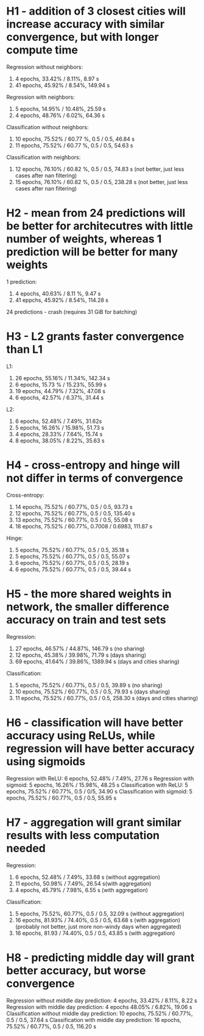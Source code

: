 # H1 - addition of 3 closest cities will increase accuracy with similar convergence, but with longer compute time

Regression without neighbors:
1. 4 epochs, 33.42% / 8.11%, 8.97 s
2. 41 epochs, 45.92% / 8.54%, 149.94 s

Regression with neighbors:
1. 5 epochs, 14.95% / 10.48%, 25.59 s
2. 4 epochs, 48.76% / 6.02%, 64.36 s

Classification without neighbors:
1. 10 epochs, 75.52% / 60.77 %, 0.5 / 0.5, 46.84 s
2. 11 epochs, 75.52% / 60.77 %, 0.5 / 0.5, 54.63 s

Classification with neighbors:
1. 12 epochs, 76.10% / 60.82 %, 0.5 / 0.5, 74.83 s (not better, just less cases after nan filtering)
2. 15 epochs, 76.10% / 60.82 %, 0.5 / 0.5, 238.28 s (not better, just less cases after nan filtering)


# H2 - mean from 24 predictions will be better for architecutres with little number of weights, whereas 1 prediction will be better for many weights

1 prediction:
1. 4 epochs, 40.63% / 8.11 %, 9.47 s
2. 41 eppchs, 45.92% / 8.54%, 114.28 s

24 predictions - crash (requires 31 GiB for batching)


# H3 - L2 grants faster convergence than L1

L1:
1. 26 epochs, 55.16% / 11.34%, 142.34 s
2. 6 epochs, 15.73 % / 15.23%, 55.99 s
3. 19 epochs, 44.79% / 7.32%, 47.08 s
4. 6 epochs, 42.57% / 6.37%, 31.44 s

L2:
1. 6 epochs, 52.48% / 7.49%, 31.62s
2. 5 epochs, 16.26% / 15.98%, 51.73 s
3. 4 epochs, 28.33% / 7.64%, 15.74 s
4. 8 epochs, 38.05% / 8.22%, 35.63 s

# H4 - cross-entropy and hinge will not differ in terms of convergence

Cross-entropy:
1. 14 epochs, 75.52% / 60.77%, 0.5 / 0.5, 93.73 s
2. 12 epochs, 75.52% / 60.77%, 0.5 / 0.5, 135.40 s
3. 13 epochs, 75.52% / 60.77%, 0.5 / 0.5, 55.08 s
4. 18 epochs, 75.52% / 60.77%, 0.7008 / 0.6983, 111.87 s

Hinge:
1. 5 epochs, 75.52% / 60.77%, 0.5 / 0.5, 35.18 s
2. 5 epochs, 75.52% / 60.77%, 0.5 / 0.5, 55.07 s
3. 6 epochs, 75.52% / 60.77%, 0.5 / 0.5, 28.19 s
4. 6 epochs, 75.52% / 60.77%, 0.5 / 0.5, 39.44 s


# H5 - the more shared weights in network, the smaller difference accuracy on train and test sets

Regression:
1. 27 epochs, 46.57% / 44.87%, 146.79 s (no sharing)
2. 12 epochs, 45.38% / 39.98%, 71.79 s (days sharing)
3. 69 epochs, 41.64% / 39.86%, 1389.94 s (days and cities sharing)

Classification:
1. 5 epochs, 75.52% / 60.77%, 0.5 / 0.5, 39.89 s (no sharing)
2. 10 epochs, 75.52% / 60.77%, 0.5 / 0.5, 79.93 s (days sharing)
3. 11 epochs, 75.52% / 60.77%, 0.5 / 0.5, 258.30 s (days and cities sharing)


# H6 - classification will have better accuracy using ReLUs, while regression will have better accuracy using sigmoids

Regression with ReLU: 6 epochs, 52.48% / 7.49%, 27.76 s
Regression with sigmoid: 5 epochs, 16.26% / 15.98%, 48.25 s
Classification with ReLU: 5 epochs, 75.52% / 60.77%, 0.5 / 0/5, 34.90 s
Classification with sigmoid: 5 epochs, 75.52% / 60.77%, 0.5 / 0.5, 55.95 s


# H7 - aggregation will grant similar results with less computation needed

Regression:
1. 6 epochs, 52.48% / 7.49%, 33.68 s (without aggregation)
2. 11 epochs, 50.98% / 7.49%, 26.54 s(with aggregation)
3. 4 epochs, 45.79% / 7.98%, 6.55 s (with aggregation)

Classification:
1. 5 epochs, 75.52%, 60.77%, 0.5 / 0.5, 32.09 s (without aggregation)
2. 16 epochs, 81.93% / 74.40%, 0.5 / 0.5, 63.68 s (with aggregation) (probably not better, just more non-windy days when aggregated)
3. 16 epochs, 81.93 / 74.40%, 0.5 / 0.5, 43.85 s (with aggregation)


# H8 - predicting middle day will grant better accuracy, but worse convergence

Regression without middle day prediction: 4 epochs, 33.42% / 8.11%, 8.22 s
Regression with middle day prediction: 4 epochs 48.05% / 6.82%, 19.06 s
Classification without middle day prediction: 10 epochs, 75.52% / 60.77%, 0.5 / 0.5, 37.64 s
Classification with middle day prediction: 16 epochs, 75.52% / 60.77%, 0.5 / 0.5, 116.20 s

